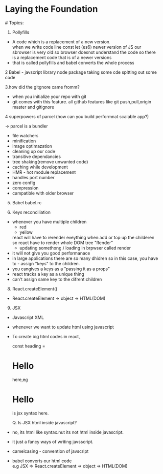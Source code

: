 <h1>Laying the Foundation</h1>
# Topics:

1.  Pollyfills

- A code which is a replacement of a new version.  
  when we write code line const let (es6) newer version of JS
  our sbrowser is very old so browser doesnot understand the code
  so there is a replacement code that is of a newer versions
- that is called pollyfills and babel converts the whole process

2 Babel - javscript library
node package
taking some cde
spitting out some code

3.how did the gitgnore came fromm?

- when you initialize your repo with git
- git comes with this feature.
  all github features like git push,pull,origin master and gitignore

4 superpowers of parcel (how can you build performnat scalable app?)

-> parcel is a bundler

- file watchers
- minification
- image optimazation
- cleaning up our code
- transitive dependancies
- tree shaking(remove unwanted code)
- caching while development
- HMR - hot module replacement
- handles port number
- zero config
- compression
- campatible with older browser

5. Babel
   babel.rc

6. Keys reconciliation

- whenever you have multiple children <ul><li>red</li><li>yellow</li></ul>
  react will have to rerender eveything when add or top up the childeren so react have to render whole DOM tree
  "Render"
  - updating somethong / loading in brpwser called render
- it will not give you good performanace
- in large applications there are so many dhidren so in this case, you have to - assign "keys" to the children.
- you cangives a keys as a "passing it as a props"
- react tracks a key as a unique thing
- can't assign same key to the difrent children

8.  React.createElement()

- React.createElement => object => HTML(DOM)

9.  JSX

- Javascript XML
- whenever we want to update html using javascript
- To create big html codes in react,

  const heading = <h1 key="h1" id="title" >Hello </h1>

  here,eg <h1>Hello </h1> is jsx syntax here.

  Q. Is JSX html inside javascript?

- no, its html like syntax.nut its not html inside javascript.
- it just a fancy ways of writing javsscript.
- camelcasing - convention of javscript
- babel converts our html code  
  e.g JSX => React.createElement => object => HTML(DOM)
